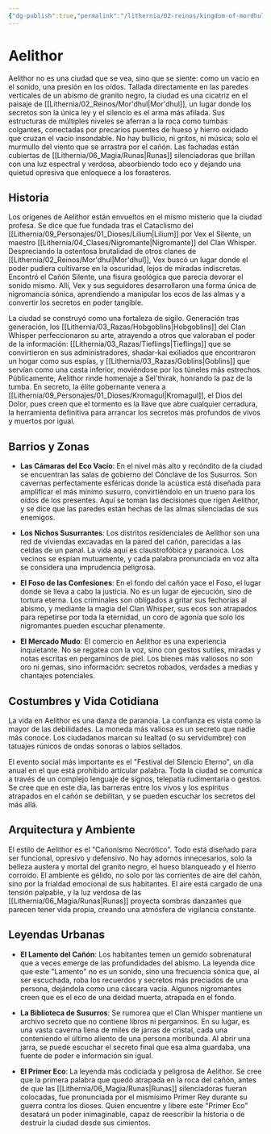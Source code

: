 ```yaml
---
{"dg-publish":true,"permalink":"/lithernia/02-reinos/kingdom-of-mordhul/aelithor/","title":"Aelithor","tags":["lithernia","ciudad","Mor'dhul"]}
---
```


# Aelithor

Aelithor no es una ciudad que se vea, sino que se siente: como un vacío en el sonido, una presión en los oídos. Tallada directamente en las paredes verticales de un abismo de granito negro, la ciudad es una cicatriz en el paisaje de [[Lithernia/02_Reinos/Mor'dhul\|Mor'dhul]], un lugar donde los secretos son la única ley y el silencio es el arma más afilada. Sus estructuras de múltiples niveles se aferran a la roca como tumbas colgantes, conectadas por precarios puentes de hueso y hierro oxidado que cruzan el vacío insondable. No hay bullicio, ni gritos, ni música; solo el murmullo del viento que se arrastra por el cañón. Las fachadas están cubiertas de [[Lithernia/06_Magia/Runas\|Runas]] silenciadoras que brillan con una luz espectral y verdosa, absorbiendo todo eco y dejando una quietud opresiva que enloquece a los forasteros.

## Historia

Los orígenes de Aelithor están envueltos en el mismo misterio que la ciudad profesa. Se dice que fue fundada tras el Cataclismo del [[Lithernia/09_Personajes/01_Dioses/Lilium\|Lilium]] por Vex el Silente, un maestro [[Lithernia/04_Clases/Nigromante\|Nigromante]] del Clan Whisper. Despreciando la ostentosa brutalidad de otros clanes de [[Lithernia/02_Reinos/Mor'dhul\|Mor'dhul]], Vex buscó un lugar donde el poder pudiera cultivarse en la oscuridad, lejos de miradas indiscretas. Encontró el Cañón Silente, una fisura geológica que parecía devorar el sonido mismo. Allí, Vex y sus seguidores desarrollaron una forma única de nigromancia sónica, aprendiendo a manipular los ecos de las almas y a convertir los secretos en poder tangible.

La ciudad se construyó como una fortaleza de sigilo. Generación tras generación, los [[Lithernia/03_Razas/Hobgoblins\|Hobgoblins]] del Clan Whisper perfeccionaron su arte, atrayendo a otros que valoraban el poder de la información: [[Lithernia/03_Razas/Tieflings\|Tieflings]] que se convirtieron en sus administradores, shadar-kai exiliados que encontraron un hogar como sus espías, y [[Lithernia/03_Razas/Goblins\|Goblins]] que servían como una casta inferior, moviéndose por los túneles más estrechos. Públicamente, Aelithor rinde homenaje a Sel'thirak, honrando la paz de la tumba. En secreto, la élite gobernante venera a [[Lithernia/09_Personajes/01_Dioses/Kromagul\|Kromagul]], el Dios del Dolor, pues creen que el tormento es la llave que abre cualquier cerradura, la herramienta definitiva para arrancar los secretos más profundos de vivos y muertos por igual.

## Barrios y Zonas

- **Las Cámaras del Eco Vacío**: En el nivel más alto y recóndito de la ciudad se encuentran las salas de gobierno del Cónclave de los Susurros. Son cavernas perfectamente esféricas donde la acústica está diseñada para amplificar el más mínimo susurro, convirtiéndolo en un trueno para los oídos de los presentes. Aquí se toman las decisiones que rigen Aelithor, y se dice que las paredes están hechas de las almas silenciadas de sus enemigos.

- **Los Nichos Susurrantes**: Los distritos residenciales de Aelithor son una red de viviendas excavadas en la pared del cañón, parecidas a las celdas de un panal. La vida aquí es claustrofóbica y paranoica. Los vecinos se espían mutuamente, y cada palabra pronunciada en voz alta se considera una imprudencia peligrosa.

- **El Foso de las Confesiones**: En el fondo del cañón yace el Foso, el lugar donde se lleva a cabo la justicia. No es un lugar de ejecución, sino de tortura eterna. Los criminales son obligados a gritar sus fechorías al abismo, y mediante la magia del Clan Whisper, sus ecos son atrapados para repetirse por toda la eternidad, un coro de agonía que solo los nigromantes pueden escuchar plenamente.

- **El Mercado Mudo**: El comercio en Aelithor es una experiencia inquietante. No se regatea con la voz, sino con gestos sutiles, miradas y notas escritas en pergaminos de piel. Los bienes más valiosos no son oro ni gemas, sino información: secretos robados, verdades a medias y chantajes potenciales.

## Costumbres y Vida Cotidiana

La vida en Aelithor es una danza de paranoia. La confianza es vista como la mayor de las debilidades. La moneda más valiosa es un secreto que nadie más conoce. Los ciudadanos marcan su lealtad (o su servidumbre) con tatuajes rúnicos de ondas sonoras o labios sellados.

El evento social más importante es el "Festival del Silencio Eterno", un día anual en el que está prohibido articular palabra. Toda la ciudad se comunica a través de un complejo lenguaje de signos, telepatía rudimentaria o gestos. Se cree que en este día, las barreras entre los vivos y los espíritus atrapados en el cañón se debilitan, y se pueden escuchar los secretos del más allá.

## Arquitectura y Ambiente

El estilo de Aelithor es el "Cañonismo Necrótico". Todo está diseñado para ser funcional, opresivo y defensivo. No hay adornos innecesarios, solo la belleza austera y mortal del granito negro, el hueso blanqueado y el hierro corroído. El ambiente es gélido, no solo por las corrientes de aire del cañón, sino por la frialdad emocional de sus habitantes. El aire está cargado de una tensión palpable, y la luz verdosa de las [[Lithernia/06_Magia/Runas\|Runas]] proyecta sombras danzantes que parecen tener vida propia, creando una atmósfera de vigilancia constante.

## Leyendas Urbanas

- **El Lamento del Cañón**: Los habitantes temen un gemido sobrenatural que a veces emerge de las profundidades del abismo. La leyenda dice que este "Lamento" no es un sonido, sino una frecuencia sónica que, al ser escuchada, roba los recuerdos y secretos más preciados de una persona, dejándola como una cáscara vacía. Algunos nigromantes creen que es el eco de una deidad muerta, atrapada en el fondo.

- **La Biblioteca de Susurros**: Se rumorea que el Clan Whisper mantiene un archivo secreto que no contiene libros ni pergaminos. En su lugar, es una vasta caverna llena de miles de jarras de cristal, cada una conteniendo el último aliento de una persona moribunda. Al abrir una jarra, se puede escuchar el secreto final que esa alma guardaba, una fuente de poder e información sin igual.

- **El Primer Eco**: La leyenda más codiciada y peligrosa de Aelithor. Se cree que la primera palabra que quedó atrapada en la roca del cañón, antes de que las [[Lithernia/06_Magia/Runas\|Runas]] silenciadoras fueran colocadas, fue pronunciada por el mismísimo Primer Rey durante su guerra contra los dioses. Quien encuentre y libere este "Primer Eco" desatará un poder inimaginable, capaz de reescribir la historia o de destruir la ciudad desde sus cimientos.